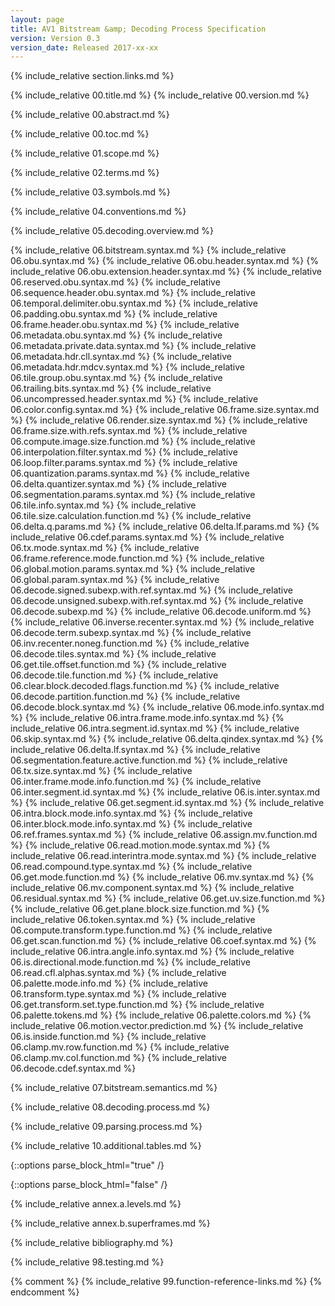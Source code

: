 ```yaml
---
layout: page
title: AV1 Bitstream &amp; Decoding Process Specification
version: Version 0.3
version_date: Released 2017-xx-xx
---
```


{% include_relative section.links.md %}

{% include_relative 00.title.md %}
{% include_relative 00.version.md %}

{% include_relative 00.abstract.md %}

{% include_relative 00.toc.md %}

{% include_relative 01.scope.md %}

{% include_relative 02.terms.md %}

{% include_relative 03.symbols.md %}

{% include_relative 04.conventions.md %}

{% include_relative 05.decoding.overview.md %}

{% include_relative 06.bitstream.syntax.md %}
{% include_relative 06.obu.syntax.md %}
{% include_relative 06.obu.header.syntax.md %}
{% include_relative 06.obu.extension.header.syntax.md %}
{% include_relative 06.reserved.obu.syntax.md %}
{% include_relative 06.sequence.header.obu.syntax.md %}
{% include_relative 06.temporal.delimiter.obu.syntax.md %}
{% include_relative 06.padding.obu.syntax.md %}
{% include_relative 06.frame.header.obu.syntax.md %}
{% include_relative 06.metadata.obu.syntax.md %}
{% include_relative 06.metadata.private.data.syntax.md %}
{% include_relative 06.metadata.hdr.cll.syntax.md %}
{% include_relative 06.metadata.hdr.mdcv.syntax.md %}
{% include_relative 06.tile.group.obu.syntax.md %}
{% include_relative 06.trailing.bits.syntax.md %}
{% include_relative 06.uncompressed.header.syntax.md %}
{% include_relative 06.color.config.syntax.md %}
{% include_relative 06.frame.size.syntax.md %}
{% include_relative 06.render.size.syntax.md %}
{% include_relative 06.frame.size.with.refs.syntax.md %}
{% include_relative 06.compute.image.size.function.md %}
{% include_relative 06.interpolation.filter.syntax.md %}
{% include_relative 06.loop.filter.params.syntax.md %}
{% include_relative 06.quantization.params.syntax.md %}
{% include_relative 06.delta.quantizer.syntax.md %}
{% include_relative 06.segmentation.params.syntax.md %}
{% include_relative 06.tile.info.syntax.md %}
{% include_relative 06.tile.size.calculation.function.md %}
{% include_relative 06.delta.q.params.md %}
{% include_relative 06.delta.lf.params.md %}
{% include_relative 06.cdef.params.syntax.md %}
{% include_relative 06.tx.mode.syntax.md %}
{% include_relative 06.frame.reference.mode.function.md %}
{% include_relative 06.global.motion.params.syntax.md %}
{% include_relative 06.global.param.syntax.md %}
{% include_relative 06.decode.signed.subexp.with.ref.syntax.md %}
{% include_relative 06.decode.unsigned.subexp.with.ref.syntax.md %}
{% include_relative 06.decode.subexp.md %}
{% include_relative 06.decode.uniform.md %}
{% include_relative 06.inverse.recenter.syntax.md %}
{% include_relative 06.decode.term.subexp.syntax.md %}
{% include_relative 06.inv.recenter.noneg.function.md %}
{% include_relative 06.decode.tiles.syntax.md %}
{% include_relative 06.get.tile.offset.function.md %}
{% include_relative 06.decode.tile.function.md %}
{% include_relative 06.clear.block.decoded.flags.function.md %}
{% include_relative 06.decode.partition.function.md %}
{% include_relative 06.decode.block.syntax.md %}
{% include_relative 06.mode.info.syntax.md %}
{% include_relative 06.intra.frame.mode.info.syntax.md %}
{% include_relative 06.intra.segment.id.syntax.md %}
{% include_relative 06.skip.syntax.md %}
{% include_relative 06.delta.qindex.syntax.md %}
{% include_relative 06.delta.lf.syntax.md %}
{% include_relative 06.segmentation.feature.active.function.md %}
{% include_relative 06.tx.size.syntax.md %}
{% include_relative 06.inter.frame.mode.info.function.md %}
{% include_relative 06.inter.segment.id.syntax.md %}
{% include_relative 06.is.inter.syntax.md %}
{% include_relative 06.get.segment.id.syntax.md %}
{% include_relative 06.intra.block.mode.info.syntax.md %}
{% include_relative 06.inter.block.mode.info.syntax.md %}
{% include_relative 06.ref.frames.syntax.md %}
{% include_relative 06.assign.mv.function.md %}
{% include_relative 06.read.motion.mode.syntax.md %}
{% include_relative 06.read.interintra.mode.syntax.md %}
{% include_relative 06.read.compound.type.syntax.md %}
{% include_relative 06.get.mode.function.md %}
{% include_relative 06.mv.syntax.md %}
{% include_relative 06.mv.component.syntax.md %}
{% include_relative 06.residual.syntax.md %}
{% include_relative 06.get.uv.size.function.md %}
{% include_relative 06.get.plane.block.size.function.md %}
{% include_relative 06.token.syntax.md %}
{% include_relative 06.compute.transform.type.function.md %}
{% include_relative 06.get.scan.function.md %}
{% include_relative 06.coef.syntax.md %}
{% include_relative 06.intra.angle.info.syntax.md %}
{% include_relative 06.is.directional.mode.function.md %}
{% include_relative 06.read.cfl.alphas.syntax.md %}
{% include_relative 06.palette.mode.info.md %}
{% include_relative 06.transform.type.syntax.md %}
{% include_relative 06.get.transform.set.type.function.md %}
{% include_relative 06.palette.tokens.md %}
{% include_relative 06.palette.colors.md %}
{% include_relative 06.motion.vector.prediction.md %}
{% include_relative 06.is.inside.function.md %}
{% include_relative 06.clamp.mv.row.function.md %}
{% include_relative 06.clamp.mv.col.function.md %}
{% include_relative 06.decode.cdef.syntax.md %}

{% include_relative 07.bitstream.semantics.md %}

{% include_relative 08.decoding.process.md %}

{% include_relative 09.parsing.process.md %}

{% include_relative 10.additional.tables.md %}

{::options parse_block_html="true" /}
<div class="annex">
{::options parse_block_html="false" /}

{% include_relative annex.a.levels.md %}

{% include_relative annex.b.superframes.md %}
</div>

{% include_relative bibliography.md %}

{% include_relative 98.testing.md %}

{% comment %}
{% include_relative 99.function-reference-links.md %}
{% endcomment %}
